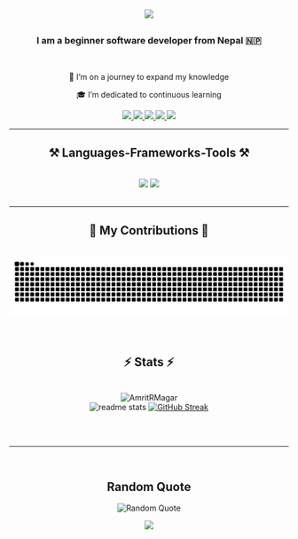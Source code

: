 <h1 align="center">
    <img src="https://readme-typing-svg.herokuapp.com/?font=Righteous&size=35&center=true&vCenter=true&width=500&height=70&duration=4000&lines=Hi+There!+👋;+I'm+Amrit+R.+Magar!;" />
</h1>

<h3 align="center">I am a beginner software developer from Nepal 🇳🇵</h3>

<br/>

<div align="center">
 
 🚀 I’m on a journey to expand my knowledge

🎓 I’m dedicated to continuous learning
</div>

<div align="center"> 
  <a href="mailto:arokahamagar92@gmail.com">
    <img src="https://img.shields.io/badge/Gmail-333333?style=for-the-badge&logo=gmail&logoColor=red" />
  </a>
  <a href="https://www.linkedin.com/in/amrit-r-magar-5949b0212">
    <img src="https://img.shields.io/badge/LinkedIn-0077B5?style=for-the-badge&logo=linkedin&logoColor=white" />
  </a>
  <a href="https://www.facebook.com/profile.php?id=100078173211508" >
     <img src="https://img.shields.io/badge/Facebook-1877F2?style=for-the-badge&logo=facebook&logoColor=white" /> 
  </a>
  <a href="https://www.instagram.com/amrit_r._magar" >
     <img src="https://img.shields.io/badge/Instagram-E4405F?style=for-the-badge&logo=instagram&logoColor=white" /> 
  </a>
<a href="https://portfolio02-olive.vercel.app/">
  <img src="https://img.shields.io/badge/Portfolio-FF5733?style=for-the-badge&logo=firefox&logoColor=white" />
</a>
</a>
</a>
</a>
</div>

<hr/>

<h2 align="center">⚒️ Languages-Frameworks-Tools ⚒️</h2>
<br/>
<div align="center">
    <img src="https://skillicons.dev/icons?i=react,bootstrap,html,css,vscode,github,figma,tailwind,git,linux" />
    <img src="https://skillicons.dev/icons?i=nodejs,javascript,typescript,express,mongodb,c,java,nextjs,mysql,php,postgres" /><br>
</div>

<br/>
<hr/>

<div align="center">
  <h2>🐍 My Contributions 🐍</h2>
  <br>
<picture>
  <source
    media="(prefers-color-scheme: dark)"
    srcset="https://raw.githubusercontent.com/AmritRMagar/AmritRMagar/output/github-contribution-grid-snake-dark.svg"
  />
  <source
    media="(prefers-color-scheme: light)"
    srcset="https://raw.githubusercontent.com/AmritRMagar/AmritRMagar/output/github-contribution-grid-snake.svg"
  />
  <img
    alt="github contribution grid snake animation"
    src="https://raw.githubusercontent.com/AmritRMagar/AmritRMagar/output/github-contribution-grid-snake.svg"
  />
</picture>
  <br/><br/><br/>
</div>

<h2 align="center">⚡ Stats ⚡</h2>
<br>
<div align=center>
    <img src="https://github-readme-stats.vercel.app/api/top-langs?username=AmritRMagar&show_icons=true&locale=en&theme=dracula" alt="AmritRMagar"/>
    <br/>
  <img width=390 src="https://github-readme-stats.vercel.app/api?username=AmritRMagar&count_private=true&show_icons=true&theme=react&rank_icon=github&border_radius=10" alt="readme stats" />
 <a href="https://git.io/streak-stats"><img src="https://streak-stats.demolab.com?user=AmritRMagar&theme=gruvbox&background=522121&fire=FF7F1E" alt="GitHub Streak" /></a>
</div>

<br/><br/>

<hr/>

<br/>

<h2 align="center">Random Quote</h2>
<p align="center">
    <img src="https://quotes-github-readme.vercel.app/api?type=horizontal&theme=radical" alt="Random Quote" />
</p>

<p align="center">
    <img src="https://visitor-badge.laobi.icu/badge?page_id=AmritRMagar.AmritRMagar" />
</p>
